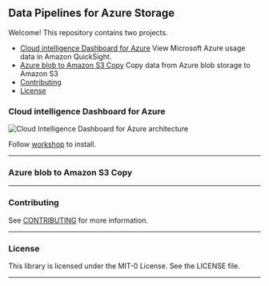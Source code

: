 ## Data Pipelines for Azure Storage
Welcome! This repository contains two projects.

- [Cloud intelligence Dashboard for Azure](#cloud-intelligence-dashboard-for-azure) View Microsoft Azure usage data in Amazon QuickSight.
- [Azure blob to Amazon S3 Copy](#azure-blob-to-amazon-s3-copy) Copy data from Azure blob storage to Amazon S3
- [Contributing](#contributing)
- [License](#license)

### Cloud intelligence Dashboard for Azure

![Cloud Intelligence Dashboard for Azure architecture](https://static.us-east-1.prod.workshops.aws/public/4041bf94-deb2-4ae8-98ac-292e38ae87cc/static/images/cidazure-midlevel.png)

Follow [workshop](https://catalog.workshops.aws/cidforazure) to install.

---

### Azure blob to Amazon S3 Copy

---

### Contributing

See [CONTRIBUTING](CONTRIBUTING.md#security-issue-notifications) for more information.

---

### License

This library is licensed under the MIT-0 License. See the LICENSE file.

---
